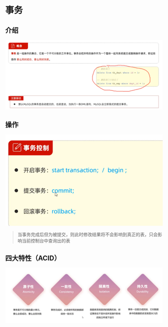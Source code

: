# 事务

## 介绍

![](images/2024-06-03-22-20-35.png)

## 操作

![](images/2024-06-03-22-20-58.png)

>当事务完成后但为被提交，则此时修改结果将不会影响到真正的表，只会影响当前控制台中查询出的表

## 四大特性（ACID）

![](images/2024-06-03-22-26-28.png)